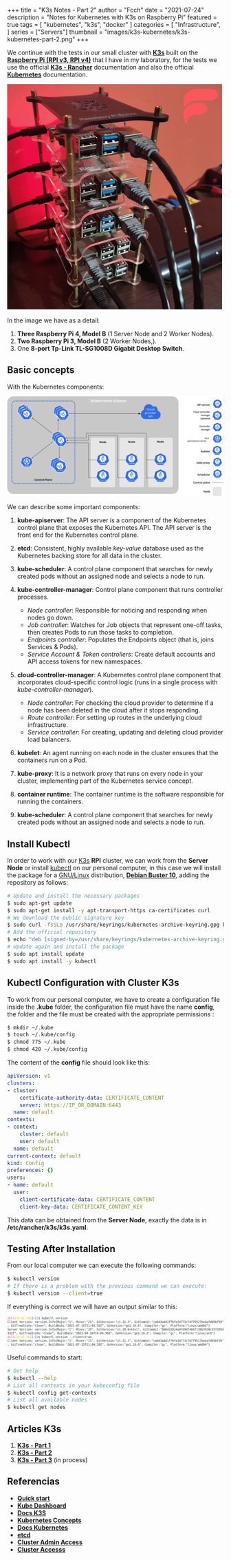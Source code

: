 +++
title = "K3s Notes - Part 2"
author = "Fcch"
date = "2021-07-24"
description = "Notes for Kubernetes with K3s on Raspberry Pi"
featured = true
tags = [
    "kubernetes",
    "k3s",
    "docker"
]
categories = [
    "Infrastructure",
]
series = ["Servers"]
thumbnail = "images/k3s-kubernetes/k3s-kubernetes-part-2.png"
+++

We continue with the tests in our small cluster with [**K3s**](https://k3s.io/) built on the [**Raspberry Pi (RPI v3, RPI v4)**](https://www.raspberrypi.org/) that I have in my laboratory, for the tests we use the official [**K3s - Rancher**](https://rancher.com/docs/k3s/latest/en/) documentation and also the official [**Kubernetes**](https://kubernetes.io/docs/tutorials/kubernetes-basics/) documentation.

<!--more-->

![](/images/k3s-kubernetes/k3s-rpi-v3-v4.jpg)

In the image we have as a detail:

1. **Three Raspberry Pi 4, Model B** (1 Server Node and 2 Worker Nodes).
2. **Two Raspberry Pi 3, Model B** (2 Worker Nodes,).
3. One **8-port Tp-Link TL-SG1008D Gigabit Desktop Switch**.

## Basic concepts

With the Kubernetes components:

![](/images/k3s-kubernetes/components-of-kubernetes.png)

We can describe some important components:

1. **kube-apiserver**: The API server is a component of the Kubernetes control plane that exposes the Kubernetes API. The API server is the front end for the Kubernetes control plane.
2. **etcd**: Consistent, highly available *key-value* database used as the Kubernetes backing store for all data in the cluster.
3. **kube-scheduler**: A control plane component that searches for newly created pods without an assigned node and selects a node to run.
4. **kube-controller-manager**: Control plane component that runs controller processes.

    - *Node controller*: Responsible for noticing and responding when nodes go down.
    - *Job controller*: Watches for Job objects that represent one-off tasks, then creates Pods to run those tasks to completion.
    - *Endpoints controller*: Populates the Endpoints object (that is, joins Services & Pods).
    - *Service Account & Token controllers*: Create default accounts and API access tokens for new namespaces.

5. **cloud-controller-manager**: A Kubernetes control plane component that incorporates cloud-specific control logic (runs in a single process with *kube-controller-manager*).

    - *Node controller*: For checking the cloud provider to determine if a node has been deleted in the cloud after it stops responding.
    - *Route controller*: For setting up routes in the underlying cloud infrastructure.
    - *Service controller*: For creating, updating and deleting cloud provider load balancers.

6. **kubelet**: An agent running on each node in the cluster ensures that the containers run on a Pod.
7. **kube-proxy**: It is a network proxy that runs on every node in your cluster, implementing part of the Kubernetes service concept.
8. **container runtime**: The container runtime is the software responsible for running the containers.
9. **kube-scheduler**: A control plane component that searches for newly created pods without an assigned node and selects a node to run.

## Install Kubectl

In order to work with our [K3s](https://k3s.io/) **RPI** cluster, we can work from the **Server Node** or install [kubectl](https://kubernetes.io/docs/tasks/tools/install-kubectl-linux/) on our personal computer, in this case we will install the package for a [GNU/Linux](https://www.gnu.org/home.en.html) distribution, [**Debian Buster 10**](https://debian.org), adding the repository as follows:

```bash
# Update and install the necessary packages
$ sudo apt-get update
$ sudo apt-get install -y apt-transport-https ca-certificates curl
# We download the public signature key
$ sudo curl -fsSLo /usr/share/keyrings/kubernetes-archive-keyring.gpg https://packages.cloud.google.com/apt/doc/apt-key.gpg
# Add the official repository
$ echo "deb [signed-by=/usr/share/keyrings/kubernetes-archive-keyring.gpg] https://apt.kubernetes.io/ kubernetes-xenial main" | sudo tee /etc/apt/sources.list.d/kubernetes.list
# Update again and install the package
$ sudo apt install update
$ sudo apt install -y kubectl
```

## Kubectl Configuration with Cluster K3s

To work from our personal computer, we have to create a configuration file inside the **.kube** folder, the configuration file must have the name **config**, the folder and the file must be created with the appropriate permissions :

```bash
$ mkdir ~/.kube
$ touch ~/.kube/config
$ chmod 775 ~/.kube
$ chmod 420 ~/.kube/config
```

The content of the **config** file should look like this:

```yaml
apiVersion: v1
clusters:
- cluster:
    certificate-authority-data: CERTIFICATE_CONTENT
    server: https://IP_OR_DOMAIN:6443
  name: default
contexts:
- context:
    cluster: default
    user: default
  name: default
current-context: default
kind: Config
preferences: {}
users:
- name: default
  user:
    client-certificate-data: CERTIFICATE_CONTENT
    client-key-data: CERTIFICATE_CONTENT_KEY
```

This data can be obtained from the **Server Node**, exactly the data is in **/etc/rancher/k3s/k3s.yaml**.

## Testing After Installation

From our local computer we can execute the following commands:

```bash
$ kubectl version
# If there is a problem with the previous command we can execute:
$ kubectl version --client=true
```

If everything is correct we will have an output similar to this:

![](/images/k3s-kubernetes/kubectl-version-tests-v2.png)

Useful commands to start:

```bash
# Get help
$ kubectl --help
# List all contexts in your kubeconfig file
$ kubectl config get-contexts
# List all available nodes
$ kubectl get nodes
```

## Articles K3s

1. [**K3s - Part 1**](https://blog.fcch.xyz/en/post/infrastructure/k3s-notes-first/)
2. [**K3s - Part 2**](https://blog.fcch.xyz/en/post/infrastructure/k3s-notes-second/)
3. [**K3s - Part 3**](https://blog.fcch.xyz/en/post/infrastructure/k3s-notes-third/) (in process)

## Referencias

- [**Quick start**](https://rancher.com/docs/k3s/latest/en/quick-start/)
- [**Kube Dashboard**](https://rancher.com/docs/k3s/latest/en/installation/kube-dashboard/)
- [**Docs K3S**](https://rancher.com/docs/)
- [**Kubernetes Concepts**](https://kubernetes.io/docs/concepts/_print/)
- [**Docs Kubernetes**](https://kubernetes.io/docs/tutorials/kubernetes-basics/)
- [**etcd**](https://etcd.io/)
- [**Cluster Admin Access**](https://rancher.com/docs/rancher/v2.x/en/cluster-admin/cluster-access/kubectl/)
- [**Cluster Accesss**](https://rancher.com/docs/k3s/latest/en/cluster-access/)